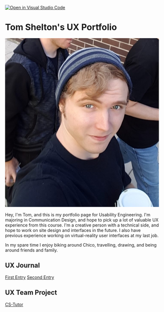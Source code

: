 [![Open in Visual Studio Code](https://classroom.github.com/assets/open-in-vscode-f059dc9a6f8d3a56e377f745f24479a46679e63a5d9fe6f495e02850cd0d8118.svg)](https://classroom.github.com/online_ide?assignment_repo_id=6804878&assignment_repo_type=AssignmentRepo)
# Tom Shelton's UX Portfolio

![A Picture of Me](assets/selfie.jpg)

Hey, I'm Tom, and this is my portfolio page for Usability Engineering. I'm majoring in Communication Design, and hope to pick up a lot of valuable UX experience from this course. I'm a creative person with a technical side, and hope to work on site design and interfaces in the future. I also have previous experience working on virtual-reality user interfaces at my last job.

In my spare time I enjoy biking around Chico, travelling, drawing, and being around friends and family. 


## UX Journal
[First Entry](j01/README.md)
[Second Entry](j02/README.md)

## UX Team Project
[CS-Tutor](https://usabilityengineering.github.io/CS-Tutor/)
